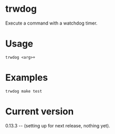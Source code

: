 # trwdog

Execute a command with a watchdog timer.

# Usage

    trwdog <arg>+

# Examples

    trwdog make test

# Current version

0.13.3 -- (setting up for next release, nothing yet).
